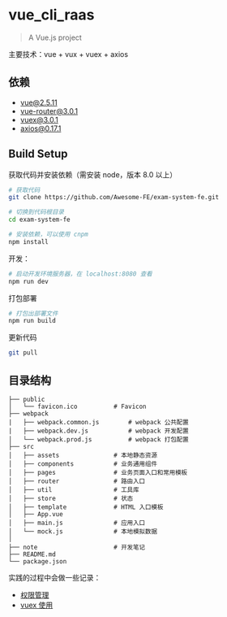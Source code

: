 # vue_cli_raas

> A Vue.js project

主要技术：vue + vux + vuex + axios

## 依赖

+ [vue@2.5.11](https://cn.vuejs.org/v2/guide/)
+ [vue-router@3.0.1](https://router.vuejs.org/zh/)
+ [vuex@3.0.1](https://vuex.vuejs.org/zh/installation.html)
+ [axios@0.17.1](https://github.com/axios/axios)

## Build Setup

获取代码并安装依赖（需安装 node，版本 8.0 以上）
```sh
# 获取代码
git clone https://github.com/Awesome-FE/exam-system-fe.git

# 切换到代码根目录
cd exam-system-fe

# 安装依赖，可以使用 cnpm
npm install
```

开发：
```sh
# 启动开发环境服务器，在 localhost:8080 查看
npm run dev
```

打包部署
```sh
# 打包出部署文件
npm run build
```

更新代码
```sh
git pull
```

## 目录结构
```
├── public
│   └── favicon.ico          # Favicon
├── webpack
|   ├── webpack.common.js        # webpack 公共配置
|   ├── webpack.dev.js           # webpack 开发配置
│   └── webpack.prod.js          # webpack 打包配置
├── src
│   ├── assets               # 本地静态资源
│   ├── components           # 业务通用组件
│   ├── pages                # 业务页面入口和常用模板
│   ├── router               # 路由入口
│   ├── util                 # 工具库
│   ├── store                # 状态
│   ├── template             # HTML 入口模板
│   ├── App.vue              
│   ├── main.js              # 应用入口
│   └── mock.js              # 本地模拟数据
│
├── note                     # 开发笔记
├── README.md
└── package.json
```

实践的过程中会做一些记录：

+ [权限管理](./note/Auth.md)
+ [vuex 使用](./note/vuex.md)